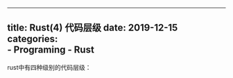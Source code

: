 
---
title: Rust(4) 代码层级
date: 2019-12-15
categories:  
    - Programing
    - Rust
---
rust中有四种级别的代码层级：

